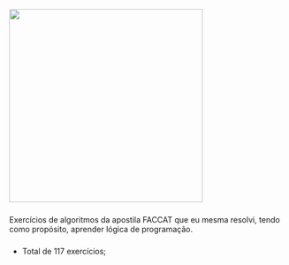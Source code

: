 
<img height="350em" src="http://clubedosgeeks.com.br/wp-content/uploads/2016/01/dormrm.gif">

###

Exercícios de algoritmos da apostila FACCAT que eu mesma resolvi, tendo como propósito, aprender lógica de programação.

###

- Total de 117 exercícios;
